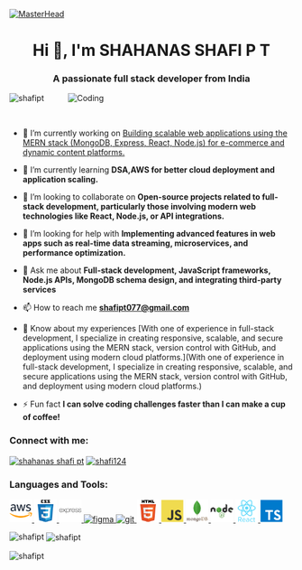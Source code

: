 [![MasterHead](https://grras.com/files/sgbaxnrabaysf8ugrxu6/blog_image_mern_stck.jpeg?s=940x350)]()

<h1 align="center">Hi 👋, I'm SHAHANAS SHAFI P T</h1>
<h3 align="center">A passionate full stack developer from India</h3>

<img align="right" alt="Coding" width="400" src="https://cdn.dribbble.com/users/1162077/screenshots/3848914/programmer.gif">


<p align="left"> <img src="https://komarev.com/ghpvc/?username=shafipt&label=Profile%20views&color=0e75b6&style=flat" alt="shafipt" /> </p>

<p align="left"> <a href="https://twitter.com/" target="blank"><img src="https://img.shields.io/twitter/follow/?logo=twitter&style=for-the-badge" alt="" /></a> </p>

- 🔭 I’m currently working on [Building scalable web applications using the MERN stack (MongoDB, Express, React, Node.js) for e-commerce and dynamic content platforms.](https://github.com/SHAFIPT/Gamzy2.git)

- 🌱 I’m currently learning **DSA,AWS for better cloud deployment and application scaling.**

- 👯 I’m looking to collaborate on **Open-source projects related to full-stack development, particularly those involving modern web technologies like React, Node.js, or API integrations.**

- 🤝 I’m looking for help with **Implementing advanced features in web apps such as real-time data streaming, microservices, and performance optimization.**

- 💬 Ask me about **Full-stack development, JavaScript frameworks, Node.js APIs, MongoDB schema design, and integrating third-party services**

- 📫 How to reach me **shafipt077@gmail.com**

- 📄 Know about my experiences [With one of experience in full-stack development, I specialize in creating responsive, scalable, and secure applications using the MERN stack, version control with GitHub, and deployment using modern cloud platforms.](With one of experience in full-stack development, I specialize in creating responsive, scalable, and secure applications using the MERN stack, version control with GitHub, and deployment using modern cloud platforms.)

- ⚡ Fun fact **I can solve coding challenges faster than I can make a cup of coffee!**

<h3 align="left">Connect with me:</h3>
<p align="left">
<a href="https://linkedin.com/in/shahanas shafi pt" target="blank"><img align="center" src="https://raw.githubusercontent.com/rahuldkjain/github-profile-readme-generator/master/src/images/icons/Social/linked-in-alt.svg" alt="shahanas shafi pt" height="30" width="40" /></a>
<a href="https://www.leetcode.com/shafi124" target="blank"><img align="center" src="https://raw.githubusercontent.com/rahuldkjain/github-profile-readme-generator/master/src/images/icons/Social/leet-code.svg" alt="shafi124" height="30" width="40" /></a>
</p>

<h3 align="left">Languages and Tools:</h3>
<p align="left"> <a href="https://aws.amazon.com" target="_blank" rel="noreferrer"> <img src="https://raw.githubusercontent.com/devicons/devicon/master/icons/amazonwebservices/amazonwebservices-original-wordmark.svg" alt="aws" width="40" height="40"/> </a> <a href="https://www.w3schools.com/css/" target="_blank" rel="noreferrer"> <img src="https://raw.githubusercontent.com/devicons/devicon/master/icons/css3/css3-original-wordmark.svg" alt="css3" width="40" height="40"/> </a> <a href="https://expressjs.com" target="_blank" rel="noreferrer"> <img src="https://raw.githubusercontent.com/devicons/devicon/master/icons/express/express-original-wordmark.svg" alt="express" width="40" height="40"/> </a> <a href="https://www.figma.com/" target="_blank" rel="noreferrer"> <img src="https://www.vectorlogo.zone/logos/figma/figma-icon.svg" alt="figma" width="40" height="40"/> </a> <a href="https://git-scm.com/" target="_blank" rel="noreferrer"> <img src="https://www.vectorlogo.zone/logos/git-scm/git-scm-icon.svg" alt="git" width="40" height="40"/> </a> <a href="https://www.w3.org/html/" target="_blank" rel="noreferrer"> <img src="https://raw.githubusercontent.com/devicons/devicon/master/icons/html5/html5-original-wordmark.svg" alt="html5" width="40" height="40"/> </a> <a href="https://developer.mozilla.org/en-US/docs/Web/JavaScript" target="_blank" rel="noreferrer"> <img src="https://raw.githubusercontent.com/devicons/devicon/master/icons/javascript/javascript-original.svg" alt="javascript" width="40" height="40"/> </a> <a href="https://www.mongodb.com/" target="_blank" rel="noreferrer"> <img src="https://raw.githubusercontent.com/devicons/devicon/master/icons/mongodb/mongodb-original-wordmark.svg" alt="mongodb" width="40" height="40"/> </a> <a href="https://nodejs.org" target="_blank" rel="noreferrer"> <img src="https://raw.githubusercontent.com/devicons/devicon/master/icons/nodejs/nodejs-original-wordmark.svg" alt="nodejs" width="40" height="40"/> </a> <a href="https://reactjs.org/" target="_blank" rel="noreferrer"> <img src="https://raw.githubusercontent.com/devicons/devicon/master/icons/react/react-original-wordmark.svg" alt="react" width="40" height="40"/> </a> <a href="https://www.typescriptlang.org/" target="_blank" rel="noreferrer"> <img src="https://raw.githubusercontent.com/devicons/devicon/master/icons/typescript/typescript-original.svg" alt="typescript" width="40" height="40"/> </a> </p>

<p><img align="left" src="https://github-readme-stats.vercel.app/api/top-langs?username=shafipt&show_icons=true&locale=en&layout=compact" alt="shafipt" /></p>

<p>&nbsp;<img align="center" src="https://github-readme-stats.vercel.app/api?username=shafipt&show_icons=true&locale=en" alt="shafipt" /></p>

<p><img align="center" src="https://github-readme-streak-stats.herokuapp.com/?user=shafipt&" alt="shafipt" /></p>
